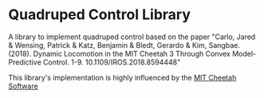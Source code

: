 # Quadruped Control Library
A library to implement quadruped control based on the paper "Carlo, Jared &amp; Wensing, Patrick &amp; Katz, Benjamin &amp; Bledt, Gerardo &amp; Kim, Sangbae. (2018). Dynamic Locomotion in the MIT Cheetah 3 Through Convex Model-Predictive Control. 1-9. 10.1109/IROS.2018.8594448"

This library's implementation is highly influenced by the [MIT Cheetah Software](https://github.com/mit-biomimetics/Cheetah-Software)